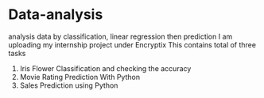 # Data-analysis
analysis data by classification, linear regression then prediction
I am uploading my internship project under Encryptix 
This contains total of three tasks
1. Iris Flower Classification and checking the accuracy
2. Movie Rating Prediction With Python
3. Sales Prediction using Python 
